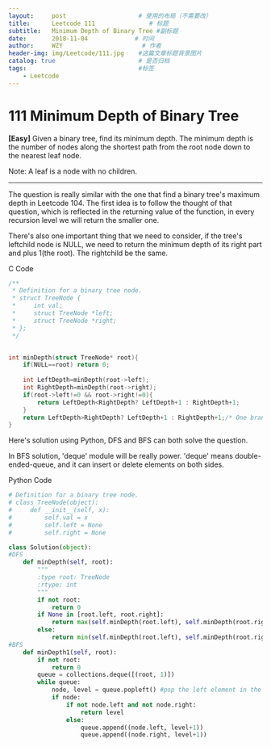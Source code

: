 ```yaml
---
layout:     post                    # 使用的布局（不需要改）
title:      Leetcode 111               # 标题 
subtitle:   Minimum Depth of Binary Tree #副标题
date:       2018-11-04             # 时间
author:     WZY                      # 作者
header-img: img/Leetcode/111.jpg    #这篇文章标题背景图片
catalog: true                       # 是否归档
tags:                               #标签
    - Leetcode
---
```

# 111 Minimum Depth of Binary Tree
**[Easy]**
Given a binary tree, find its minimum depth.
The minimum depth is the number of nodes along the shortest path from the root node down to the nearest leaf node.

Note: A leaf is a node with no children.

***

The question is really similar with the one that find a binary tree's maximum depth in Leetcode 104.
The first idea is to follow the thought of that question, which is reflected in the returning value of the function, in every recursion level we will return the smaller one.

There's also one important thing that we need to consider, if the tree's leftchild node is NULL, we need to return the minimum depth of its right part and plus 1(the root). The rightchild be the same.

C Code
```c
/**
 * Definition for a binary tree node.
 * struct TreeNode {
 *     int val;
 *     struct TreeNode *left;
 *     struct TreeNode *right;
 * };
 */


int minDepth(struct TreeNode* root){
	if(NULL==root) return 0;
    
	int LeftDepth=minDepth(root->left);
	int RightDepth=minDepth(root->right);
    if(root->left!=0 && root->right!=0){
        return LeftDepth<RightDepth? LeftDepth+1 : RightDepth+1;
    }
	return LeftDepth>RightDepth? LeftDepth+1 : RightDepth+1;/* One branch is NULL */
}
```

Here's solution using Python, DFS and BFS can both solve the question.

In BFS solution, 'deque' module will be really power. 'deque' means double-ended-queue, and it can insert or delete elements on both sides.

Python Code
```python
# Definition for a binary tree node.
# class TreeNode(object):
#     def __init__(self, x):
#         self.val = x
#         self.left = None
#         self.right = None

class Solution(object):
#DFS
    def minDepth(self, root):
        """
        :type root: TreeNode
        :rtype: int
        """
        if not root:
            return 0
        if None in [root.left, root.right]:
            return max(self.minDepth(root.left), self.minDepth(root.right)) + 1
        else:
            return min(self.minDepth(root.left), self.minDepth(root.right)) + 1
#BFS      
    def minDepth1(self, root):
        if not root:
            return 0
        queue = collections.deque([(root, 1)])
        while queue:
            node, level = queue.popleft() #pop the left element in the list
            if node:
                if not node.left and not node.right:
                    return level
                else:
                    queue.append((node.left, level+1))
                    queue.append((node.right, level+1))
```
